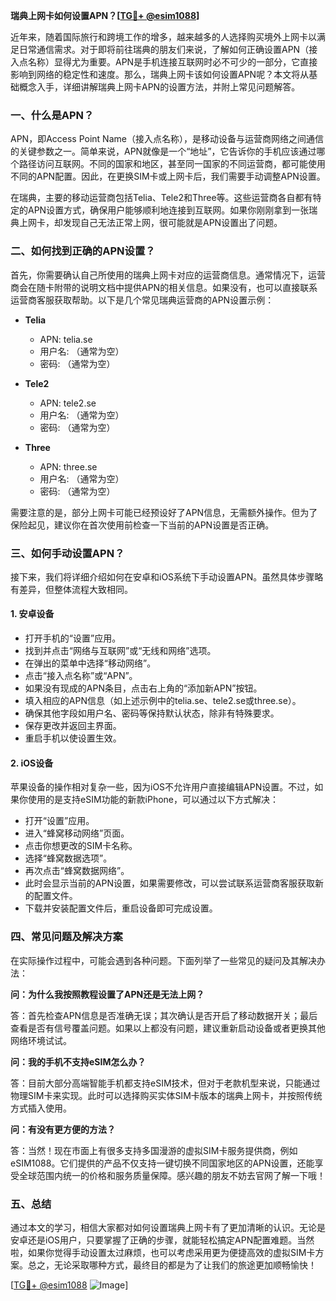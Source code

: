 **瑞典上网卡如何设置APN？[[TG💪+ @esim1088](https://t.me/s/esim1088)]**

近年来，随着国际旅行和跨境工作的增多，越来越多的人选择购买境外上网卡以满足日常通信需求。对于即将前往瑞典的朋友们来说，了解如何正确设置APN（接入点名称）显得尤为重要。APN是手机连接互联网时必不可少的一部分，它直接影响到网络的稳定性和速度。那么，瑞典上网卡该如何设置APN呢？本文将从基础概念入手，详细讲解瑞典上网卡APN的设置方法，并附上常见问题解答。

### 一、什么是APN？

APN，即Access Point Name（接入点名称），是移动设备与运营商网络之间通信的关键参数之一。简单来说，APN就像是一个“地址”，它告诉你的手机应该通过哪个路径访问互联网。不同的国家和地区，甚至同一国家的不同运营商，都可能使用不同的APN配置。因此，在更换SIM卡或上网卡后，我们需要手动调整APN设置。

在瑞典，主要的移动运营商包括Telia、Tele2和Three等。这些运营商各自都有特定的APN设置方式，确保用户能够顺利地连接到互联网。如果你刚刚拿到一张瑞典上网卡，却发现自己无法正常上网，很可能就是APN设置出了问题。

### 二、如何找到正确的APN设置？

首先，你需要确认自己所使用的瑞典上网卡对应的运营商信息。通常情况下，运营商会在随卡附带的说明文档中提供APN的相关信息。如果没有，也可以直接联系运营商客服获取帮助。以下是几个常见瑞典运营商的APN设置示例：

- **Telia**
  - APN: telia.se
  - 用户名: （通常为空）
  - 密码: （通常为空）

- **Tele2**
  - APN: tele2.se
  - 用户名: （通常为空）
  - 密码: （通常为空）

- **Three**
  - APN: three.se
  - 用户名: （通常为空）
  - 密码: （通常为空）

需要注意的是，部分上网卡可能已经预设好了APN信息，无需额外操作。但为了保险起见，建议你在首次使用前检查一下当前的APN设置是否正确。

### 三、如何手动设置APN？

接下来，我们将详细介绍如何在安卓和iOS系统下手动设置APN。虽然具体步骤略有差异，但整体流程大致相同。

#### 1. 安卓设备

- 打开手机的“设置”应用。
- 找到并点击“网络与互联网”或“无线和网络”选项。
- 在弹出的菜单中选择“移动网络”。
- 点击“接入点名称”或“APN”。
- 如果没有现成的APN条目，点击右上角的“添加新APN”按钮。
- 填入相应的APN信息（如上述示例中的telia.se、tele2.se或three.se）。
- 确保其他字段如用户名、密码等保持默认状态，除非有特殊要求。
- 保存更改并返回主界面。
- 重启手机以使设置生效。

#### 2. iOS设备

苹果设备的操作相对复杂一些，因为iOS不允许用户直接编辑APN设置。不过，如果你使用的是支持eSIM功能的新款iPhone，可以通过以下方式解决：

- 打开“设置”应用。
- 进入“蜂窝移动网络”页面。
- 点击你想更改的SIM卡名称。
- 选择“蜂窝数据选项”。
- 再次点击“蜂窝数据网络”。
- 此时会显示当前的APN设置，如果需要修改，可以尝试联系运营商客服获取新的配置文件。
- 下载并安装配置文件后，重启设备即可完成设置。

### 四、常见问题及解决方案

在实际操作过程中，可能会遇到各种问题。下面列举了一些常见的疑问及其解决办法：

**问：为什么我按照教程设置了APN还是无法上网？**

答：首先检查APN信息是否准确无误；其次确认是否开启了移动数据开关；最后查看是否有信号覆盖问题。如果以上都没有问题，建议重新启动设备或者更换其他网络环境试试。

**问：我的手机不支持eSIM怎么办？**

答：目前大部分高端智能手机都支持eSIM技术，但对于老款机型来说，只能通过物理SIM卡来实现。此时可以选择购买实体SIM卡版本的瑞典上网卡，并按照传统方式插入使用。

**问：有没有更方便的方法？**

答：当然！现在市面上有很多支持多国漫游的虚拟SIM卡服务提供商，例如eSIM1088。它们提供的产品不仅支持一键切换不同国家地区的APN设置，还能享受全球范围内统一的价格和服务质量保障。感兴趣的朋友不妨去官网了解一下哦！

### 五、总结

通过本文的学习，相信大家都对如何设置瑞典上网卡有了更加清晰的认识。无论是安卓还是iOS用户，只要掌握了正确的步骤，就能轻松搞定APN配置难题。当然啦，如果你觉得手动设置太过麻烦，也可以考虑采用更为便捷高效的虚拟SIM卡方案。总之，无论采取哪种方式，最终目的都是为了让我们的旅途更加顺畅愉快！

[[TG💪+ @esim1088](https://t.me/s/esim1088) ![Image](https://i.postimg.cc/4NQfJmqS/Snipaste-2025-05-13-00-14-12.png)]